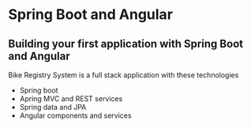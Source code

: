# Spring Boot and Angular

## Building your first application with Spring Boot and Angular

Bike Registry System is a full stack application with these technologies
* Spring boot
* Apring MVC and REST services
* Spring data and JPA
* Angular components and services


